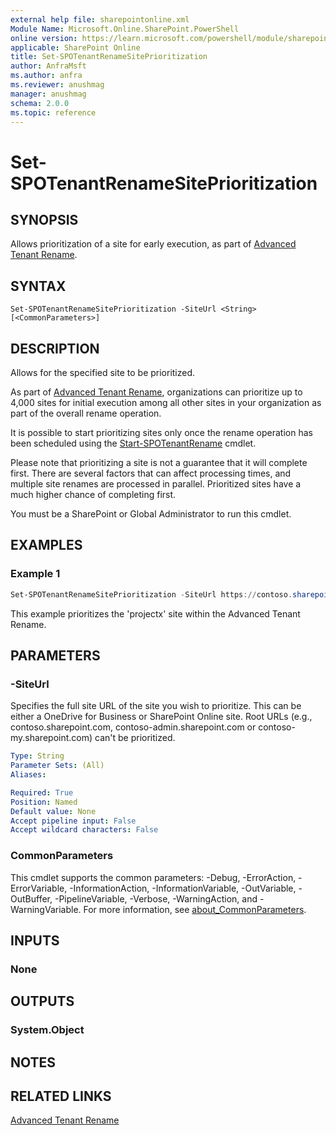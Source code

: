```yaml
---
external help file: sharepointonline.xml
Module Name: Microsoft.Online.SharePoint.PowerShell
online version: https://learn.microsoft.com/powershell/module/sharepoint-online/set-spotenantrenamesiteprioritization
applicable: SharePoint Online
title: Set-SPOTenantRenameSitePrioritization
author: AnfraMsft
ms.author: anfra
ms.reviewer: anushmag
manager: anushmag
schema: 2.0.0
ms.topic: reference
---
```


# Set-SPOTenantRenameSitePrioritization

## SYNOPSIS
Allows prioritization of a site for early execution, as part of [Advanced Tenant Rename](/sharepoint/change-your-sharepoint-domain-name#advanced-tenant-rename-preview).

## SYNTAX

```
Set-SPOTenantRenameSitePrioritization -SiteUrl <String> [<CommonParameters>]
```

## DESCRIPTION
Allows for the specified site to be prioritized. 

As part of [Advanced Tenant Rename](/sharepoint/change-your-sharepoint-domain-name#advanced-tenant-rename-preview), organizations can prioritize up to 4,000 sites for initial execution among all other sites in your organization as part of the overall rename operation.

It is possible to start prioritizing sites only once the rename operation has been scheduled using the [Start-SPOTenantRename](/start-spotenantrename?view=sharepoint-ps) cmdlet.

Please note that prioritizing a site is not a guarantee that it will complete first. There are several factors that can affect processing times, and multiple site renames are processed in parallel. Prioritized sites have a much higher chance of completing first.

You must be a SharePoint or Global Administrator to run this cmdlet.

## EXAMPLES

### Example 1
```powershell
Set-SPOTenantRenameSitePrioritization -SiteUrl https://contoso.sharepoint.com/sites/projectx
```
This example prioritizes the 'projectx' site within the Advanced Tenant Rename. 	

## PARAMETERS

### -SiteUrl
Specifies the full site URL of the site you wish to prioritize. This can be either a OneDrive for Business or SharePoint Online site. Root URLs (e.g., contoso.sharepoint.com, contoso-admin.sharepoint.com or contoso-my.sharepoint.com) can't be prioritized.
```yaml
Type: String
Parameter Sets: (All)
Aliases:

Required: True
Position: Named
Default value: None
Accept pipeline input: False
Accept wildcard characters: False
```

### CommonParameters
This cmdlet supports the common parameters: -Debug, -ErrorAction, -ErrorVariable, -InformationAction, -InformationVariable, -OutVariable, -OutBuffer, -PipelineVariable, -Verbose, -WarningAction, and -WarningVariable. For more information, see [about_CommonParameters](http://go.microsoft.com/fwlink/?LinkID=113216).

## INPUTS

### None

## OUTPUTS

### System.Object
## NOTES

## RELATED LINKS
[Advanced Tenant Rename](https://aka.ms/advancedtenantrename)
